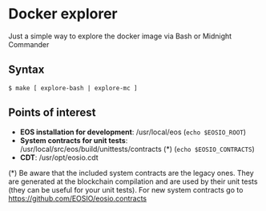 # Docker explorer

Just a simple way to explore the docker image via Bash or Midnight Commander

## Syntax

`
$ make [ explore-bash | explore-mc ]
`

## Points of interest

- **EOS installation for development**: /usr/local/eos  (`echo $EOSIO_ROOT`)
- **System contracts for unit tests**: /usr/local/src/eos/build/unittests/contracts (*) (`echo $EOSIO_CONTRACTS`)
- **CDT**: /usr/opt/eosio.cdt

(*) Be aware that the included system contracts are the legacy ones. They are generated at the blockchain compilation and are used by their unit tests (they can be useful for your unit tests). For new system contracts go to https://github.com/EOSIO/eosio.contracts

